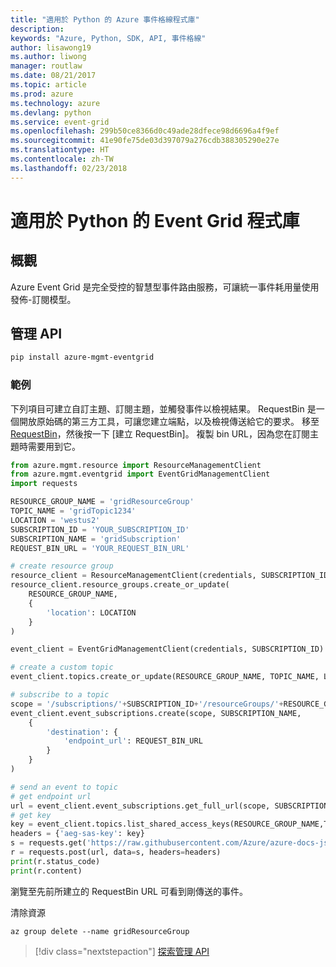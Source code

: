 ```yaml
---
title: "適用於 Python 的 Azure 事件格線程式庫"
description: 
keywords: "Azure, Python, SDK, API, 事件格線"
author: lisawong19
ms.author: liwong
manager: routlaw
ms.date: 08/21/2017
ms.topic: article
ms.prod: azure
ms.technology: azure
ms.devlang: python
ms.service: event-grid
ms.openlocfilehash: 299b50ce8366d0c49ade28dfece98d6696a4f9ef
ms.sourcegitcommit: 41e90fe75de03d397079a276cdb388305290e27e
ms.translationtype: HT
ms.contentlocale: zh-TW
ms.lasthandoff: 02/23/2018
---
```

# <a name="event-grid-libraries-for-python"></a>適用於 Python 的 Event Grid 程式庫

## <a name="overview"></a>概觀
Azure Event Grid 是完全受控的智慧型事件路由服務，可讓統一事件耗用量使用發佈-訂閱模型。

## <a name="management-api"></a>管理 API
```bash
pip install azure-mgmt-eventgrid
```

### <a name="example"></a>範例
下列項目可建立自訂主題、訂閱主題，並觸發事件以檢視結果。 RequestBin 是一個開放原始碼的第三方工具，可讓您建立端點，以及檢視傳送給它的要求。 移至 [RequestBin](https://requestb.in/)，然後按一下 [建立 RequestBin]。 複製 bin URL，因為您在訂閱主題時需要用到它。

```python
from azure.mgmt.resource import ResourceManagementClient
from azure.mgmt.eventgrid import EventGridManagementClient
import requests

RESOURCE_GROUP_NAME = 'gridResourceGroup'
TOPIC_NAME = 'gridTopic1234'
LOCATION = 'westus2'
SUBSCRIPTION_ID = 'YOUR_SUBSCRIPTION_ID'
SUBSCRIPTION_NAME = 'gridSubscription'
REQUEST_BIN_URL = 'YOUR_REQUEST_BIN_URL'

# create resource group
resource_client = ResourceManagementClient(credentials, SUBSCRIPTION_ID)
resource_client.resource_groups.create_or_update(
    RESOURCE_GROUP_NAME,
    {
        'location': LOCATION
    }
)

event_client = EventGridManagementClient(credentials, SUBSCRIPTION_ID)

# create a custom topic
event_client.topics.create_or_update(RESOURCE_GROUP_NAME, TOPIC_NAME, LOCATION)

# subscribe to a topic
scope = '/subscriptions/'+SUBSCRIPTION_ID+'/resourceGroups/'+RESOURCE_GROUP_NAME+'/providers/Microsoft.EventGrid/topics/'+TOPIC_NAME
event_client.event_subscriptions.create(scope, SUBSCRIPTION_NAME,
    {
        'destination': {
            'endpoint_url': REQUEST_BIN_URL
        }
    }
)

# send an event to topic
# get endpoint url
url = event_client.event_subscriptions.get_full_url(scope, SUBSCRIPTION_NAME).endpoint_url
# get key
key = event_client.topics.list_shared_access_keys(RESOURCE_GROUP_NAME,TOPIC_NAME).key1
headers = {'aeg-sas-key': key}
s = requests.get('https://raw.githubusercontent.com/Azure/azure-docs-json-samples/master/event-grid/customevent.json')
r = requests.post(url, data=s, headers=headers)
print(r.status_code)
print(r.content)
```
瀏覽至先前所建立的 RequestBin URL 可看到剛傳送的事件。

清除資源
```azurecli-interactive
az group delete --name gridResourceGroup
```

> [!div class="nextstepaction"]
> [探索管理 API](/python/api/overview/azure/eventgrid/management)

